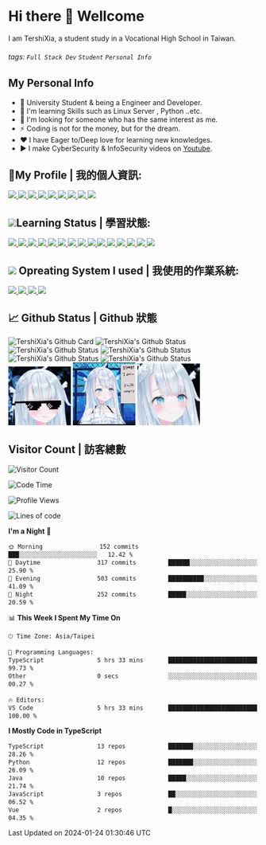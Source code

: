 # Hi there 👋 Wellcome
I am TershiXia, a student study in a Vocational High School in Taiwan.

###### tags:  `Full Stack Dev` `Student` `Personal Info`

## My Personal Info
- 🔭 University Student & being a Engineer and Developer.
- 🌱 I'm learning Skills such as Linux Server , Python ..etc.
- 👯 I'm looking for someone who has the same interest as me.
- ⚡ Coding is not for the money, but for the dream.
- ❤ I have Eager to/Deep love for learning new knowledges.
- ▶️ I make CyberSecurity & InfoSecurity videos on [Youtube](https://www.youtube.com/c/%E5%A4%8F%E7%89%B9%E7%A8%80/).

## 🤝My Profile | 我的個人資訊:
<a target="_blank" title="夏特稀LinkTree" href="https://lntr.tershi.com">
	<img src="https://img.shields.io/static/v1?style=for-the-badge&message=Linktree&color=222222&logo=Linktree&logoColor=43E55E&label=" />
</a>
<a target="_blank" title="夏特稀YouTube" href="https://www.youtube.com/@TershiXia">
	<img src="https://img.shields.io/static/v1?style=for-the-badge&message=YouTube&color=FF0000&logo=YouTube&logoColor=FFFFFF&label=" />
</a>
<a target="_blank" title="夏特稀Facebook" href="https://fb.com/TershiXia">
	<img src="https://img.shields.io/static/v1?style=for-the-badge&message=Facebook&color=1877F2&logo=Facebook&logoColor=FFFFFF&label=" />
</a>
<a target="_blank" title="夏特稀Twitter" href="https://twitter.com/TershiXia">
	<img src="https://img.shields.io/static/v1?style=for-the-badge&message=Twitter&color=1DA1F2&logo=Twitter&logoColor=FFFFFF&label=" />
</a>
<a target="_blank" title="夏特稀Github" href="https://github.com/TershiXia">
	<img src="https://img.shields.io/static/v1?style=for-the-badge&message=GitHub&color=181717&logo=GitHub&logoColor=FFFFFF&label=" />
</a>

<a target="_blank" title="夏特稀Discord" href="https://discordapp.com/users/508266434091155467">
	<img src="https://img.shields.io/static/v1?style=for-the-badge&message=Discord&color=5865F2&logo=Discord&logoColor=FFFFFF&label=" />
</a>
<a target="_blank" title="夏特稀Telegram" href="https://t.me/TershiXia">
	<img src="https://img.shields.io/static/v1?style=for-the-badge&message=Telegram&color=26A5E4&logo=Telegram&logoColor=FFFFFF&label=" />
</a>
<a target="_blank" title="夏特稀個人網站" href="https://tershi.com">
	<img src="https://img.shields.io/static/v1?style=for-the-badge&message=%E5%A4%8F%E7%89%B9%E7%A8%80%E5%80%8B%E4%BA%BA%E7%B6%B2%E7%AB%99&color=00ffff&logoColor=FFFFFF&label=" />
</a>
<a target="_blank" title="夏特稀部落格" href="https://blog.tershi.com">
	<img src="https://img.shields.io/static/v1?style=for-the-badge&message=%E5%A4%8F%E7%89%B9%E7%A8%80%E9%83%A8%E8%90%BD%E6%A0%BC&color=00ffff&logoColor=FFFFFF&label=" />
</a>

## <img src="https://cdn-icons-png.flaticon.com/512/4185/4185714.png" width="22px" />Learning Status | 學習狀態:
<!-- Icon資源: https://github.com/progfay/shields-with-icon/edit/master/README.md -->
<a target="_blank" title="Vue.JS" href="https://zh.wikipedia.org/wiki/Vue.js">
	<img src="https://img.shields.io/static/v1?style=for-the-badge&message=Vue.js&color=222222&logo=Vue.js&logoColor=4FC08D&label=" />
</a>
<a target="_blank" title="React" href="https://zh.wikipedia.org/wiki/react">
	<img src="https://img.shields.io/static/v1?style=for-the-badge&message=React&color=222222&logo=React&logoColor=61DAFB&label=" />
</a>
<a target="_blank" title="Flutter" href="https://zh.wikipedia.org/wiki/flutter">
	<img src="https://img.shields.io/static/v1?style=for-the-badge&message=Flutter&color=02569B&logo=Flutter&logoColor=FFFFFF&label=" />
</a>
<a target="_blank" title="Dart" href="https://zh.wikipedia.org/wiki/dart">
	<img src="https://img.shields.io/static/v1?style=for-the-badge&message=Dart&color=0175C2&logo=Dart&logoColor=FFFFFF&label=" />
</a>
<a target="_blank" title="C" href="https://zh.wikipedia.org/zh-tw/C%E8%AF%AD%E8%A8%80">
	<img src="https://img.shields.io/static/v1?style=for-the-badge&message=C&color=222222&logo=C&logoColor=A8B9CC&label=" />
</a>
<a target="_blank" title="C++" href="https://zh.wikipedia.org/wiki/c++">
	<img src="https://img.shields.io/static/v1?style=for-the-badge&message=C%2B%2B&color=00599C&logo=C%2B%2B&logoColor=FFFFFF&label=" />
</a>
<a target="_blank" title="Java" href="https://zh.wikipedia.org/wiki/Java">
	<img src="https://img.shields.io/static/v1?style=for-the-badge&message=Java&color=007396&logo=Java&logoColor=FFFFFF&label=" />
</a>
<a target="_blank" title="Python" href="https://zh.wikipedia.org/wiki/Python">
	<img src="https://img.shields.io/static/v1?style=for-the-badge&message=Python&color=3776AB&logo=Python&logoColor=FFFFFF&label=" />
</a>
<a target="_blank" title="JavaScript" href="https://zh.wikipedia.org/wiki/javascript">
	<img src="https://img.shields.io/static/v1?style=for-the-badge&message=JavaScript&color=222222&logo=JavaScript&logoColor=F7DF1E&label=" />
</a>
<a target="_blank" title="TypeScript" href="https://zh.wikipedia.org/wiki/typescript">
	<img src="https://img.shields.io/static/v1?style=for-the-badge&message=TypeScript&color=3178C6&logo=TypeScript&logoColor=FFFFFF&label=" />
</a>
<a target="_blank" title="Adobe Premiere Pro" href="https://zh.wikipedia.org/zh-tw/Adobe_Premiere_Pro">
	<img src="https://img.shields.io/static/v1?style=for-the-badge&message=Adobe+Premiere+Pro&color=9999FF&logo=Adobe+Premiere+Pro&logoColor=FFFFFF&label=" />
</a>
<a target="_blank" title="Adobe After Effects" href="https://zh.wikipedia.org/zh-tw/Adobe_After_Effects">
	<img src="https://img.shields.io/static/v1?style=for-the-badge&message=Adobe+After+Effects&color=9999FF&logo=Adobe+After+Effects&logoColor=FFFFFF&label=" />
</a>
<a target="_blank" title="Adobe Photoshop" href="https://zh.wikipedia.org/zh-tw/Adobe_Photoshop">
	<img src="https://img.shields.io/static/v1?style=for-the-badge&message=Adobe+Photoshop&color=31A8FF&logo=Adobe+Photoshop&logoColor=FFFFFF&label=" />
</a>
<a target="_blank" title="Adobe Illustrator" href="https://zh.wikipedia.org/wiki/Illustrator">
	<img src="https://img.shields.io/static/v1?style=for-the-badge&message=Adobe+Illustrator&color=222222&logo=Adobe+Illustrator&logoColor=FF9A00&label=" />
</a>
<a target="_blank" title="The Algorithms" href="https://zh.wikipedia.org/wiki/%E7%AE%97%E6%B3%95">
	<img src="https://img.shields.io/static/v1?style=for-the-badge&message=The+Algorithms&color=222222&logo=The+Algorithms&logoColor=00BCB4&label=" />
</a>


## <img src="https://icon-library.com/images/system-icon-png/system-icon-png-28.jpg" width="22px"/> Opreating System I used | 我使用的作業系統:
<a target="_blank" title="Arch-Linux" href="https://zh.wikipedia.org/zh-tw/Arch_Linux">
	<img src="https://img.shields.io/static/v1?style=for-the-badge&message=Arch+Linux&color=1793D1&logo=Arch+Linux&logoColor=FFFFFF&label=" />
</a>
<a target="_blank" title="Windows10" href="https://zh.wikipedia.org/wiki/Windows10">
	<img src="https://img.shields.io/static/v1?style=for-the-badge&message=Windows&color=0078D6&logo=Windows&logoColor=FFFFFF&label=" />
</a>
<a target="_blank" title="KaliLinux" href="https://zh.wikipedia.org/wiki/Kali_Linux">
	<img src="https://img.shields.io/static/v1?style=for-the-badge&message=Kali+Linux&color=557C94&logo=Kali+Linux&logoColor=FFFFFF&label=" />
</a>
<a target="_blank" title="MacOS" href="https://zh.wikipedia.org/wiki/MacOS">
	<img src="https://img.shields.io/static/v1?style=for-the-badge&message=macOS&color=000000&logo=macOS&logoColor=FFFFFF&label=" />
</a>

## 📈 Github Status | Github 狀態
<!--![TershiXia's github stats](https://github-readme-stats.vercel.app/api?username=mmm25002500&show_icons=true&theme=radical&hide_border=true)-->
![TershiXia's Github Card](https://github-profile-trophy.vercel.app/?username=mmm25002500&theme=darkhub&no-frame=true&row=1&column=7)
![TershiXia's Github Status](https://github-profile-summary-cards.vercel.app/api/cards/profile-details?username=mmm25002500&theme=dracula)
![TershiXia's Github Status](https://github-profile-summary-cards.vercel.app/api/cards/repos-per-language?username=mmm25002500&theme=dracula)
![TershiXia's Github Status](https://github-profile-summary-cards.vercel.app/api/cards/most-commit-language?username=mmm25002500&theme=dracula)
![TershiXia's Github Status](https://github-profile-summary-cards.vercel.app/api/cards/stats?username=mmm25002500&theme=dracula)
![TershiXia's Github Status](https://github-profile-summary-cards.vercel.app/api/cards/productive-time?username=mmm25002500&theme=dracula)<br>
<img width="25%" src="animate/uto-sunglasses.gif" />
<img width="25%" src="animate/amatsuka-uto.gif" />
<img width="25%" src="animate/uto-swinging.gif" />

<!--![TershiXia's github stats](https://github-readme-stats.vercel.app/api?username=mmm25002500&show_icons=true&count_private=true)-->

<!--
**mmm25002500/mmm25002500** is a ✨ _special_ ✨ repository because its `README.md` (this file) appears on your GitHub profile.

Here are some ideas to get you started:

- 🔭 I’m currently working on ...
- 🌱 I’m currently learning ...
- 👯 I’m looking to collaborate on ...
- 🤔 I’m looking for help with ...
- 💬 Ask me about ...
- 📫 How to reach me: ...
- 😄 Pronouns: ...
- ⚡ Fun fact: ...
-->

## Visitor Count | 訪客總數
<!--![Visitor Count](https://profile-counter.glitch.me/mmm25002500/count.svg)-->
![Visitor Count](https://count.getloli.com/get/@TershiXia?theme=rule34)

<!--START_SECTION:waka-->
![Code Time](http://img.shields.io/badge/Code%20Time-534%20hrs%201%20min-blue)

![Profile Views](http://img.shields.io/badge/Profile%20Views-2-blue)

![Lines of code](https://img.shields.io/badge/From%20Hello%20World%20I%27ve%20Written-9.1%20million%20lines%20of%20code-blue)

**I'm a Night 🦉** 

```text
🌞 Morning                152 commits         ███░░░░░░░░░░░░░░░░░░░░░░   12.42 % 
🌆 Daytime                317 commits         ██████░░░░░░░░░░░░░░░░░░░   25.90 % 
🌃 Evening                503 commits         ██████████░░░░░░░░░░░░░░░   41.09 % 
🌙 Night                  252 commits         █████░░░░░░░░░░░░░░░░░░░░   20.59 % 
```


📊 **This Week I Spent My Time On** 

```text
🕑︎ Time Zone: Asia/Taipei

💬 Programming Languages: 
TypeScript               5 hrs 33 mins       █████████████████████████   99.73 % 
Other                    0 secs              ░░░░░░░░░░░░░░░░░░░░░░░░░   00.27 % 

🔥 Editors: 
VS Code                  5 hrs 33 mins       █████████████████████████   100.00 % 
```

**I Mostly Code in TypeScript** 

```text
TypeScript               13 repos            ███████░░░░░░░░░░░░░░░░░░   28.26 % 
Python                   12 repos            ███████░░░░░░░░░░░░░░░░░░   26.09 % 
Java                     10 repos            █████░░░░░░░░░░░░░░░░░░░░   21.74 % 
JavaScript               3 repos             ██░░░░░░░░░░░░░░░░░░░░░░░   06.52 % 
Vue                      2 repos             █░░░░░░░░░░░░░░░░░░░░░░░░   04.35 % 
```




 Last Updated on 2024-01-24 01:30:46 UTC
<!--END_SECTION:waka-->
